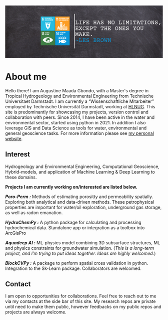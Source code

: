 ![](https://github.com/Madaar49/Madaar49/blob/main/Logo_header.png)

<p align="center">
  
# About me

Hello there! I am Augustine Maada Gbondo, with a Master's degree in Tropical Hydrogeology and Environmental Engineering from Technische Universitaet Darmstadt. I am currently a “Wissenschaftliche Mitarbeiter” employed by Technische Universität Darmstadt, working at [HLNUG](https://www.hlnug.de). This site is predominantly for showcasing my projects, version control and collaboration with peers. Since 2014, I have been active in the water and environmental sector, started using python in 2021. In addition I also leverage GIS and Data Science as tools for water, environmental and general geoscience tasks. For more information please see [my personal website](https://gbondo-am.github.io). 
  
## Interest
Hydrogeology and Environmental Engineering, Computational Geoscience, Hybrid-models, and application of Machine Learning & Deep Learning to these domains.

**Projects I am currently working on/interested are listed below.**

***Poro-Perm :*** Methods of estimating porositty and permeability spatially. Exploring both analytical and data-driven methods. These petrophysical properties are important for water/oil exploration, underground gas storage, as well as radon emanation.

***HydroChemPy :*** A python package for calculating and processing hydrochemical data. Standalone app or integration as a toolbox into ArcGisPro

***Aquadeep AI :*** ML-physics model combining 3D subsurface structures, ML and physics constraints for groundwater simulation. (*This is a long-term project, and I’m trying to put ideas together. Ideas are highly welcomed.*)

***BlockCVPy :*** A package to perform spatial cross validation in python. Integration to the Sk-Learn package. Collaborators are welcomed.

## Contact
I am open to opportunities for collaborations. Feel free to reach out to me via my contacts at the side bar of this site. My research repos are private until need to make them public, however feedbacks on my public repos and projects are always welcome.

<!--
**Madaar49/Madaar49** is a ✨ _special_ ✨ repository because its `README.md` (this file) appears on your GitHub profile.
Here are some ideas to get you started:

-->
